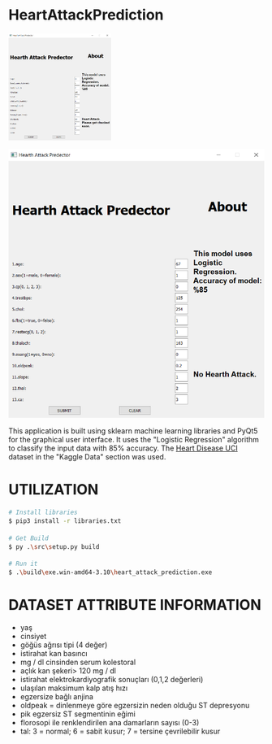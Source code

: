 # HeartAttackPrediction

<img src="ui_ss/png1.png"
     width=40% />

![ui_ss/png2.png](ui_ss/png2.png)

This application is built using sklearn machine learning libraries and PyQt5 for the graphical user interface. It uses the "Logistic Regression" algorithm to classify the input data with 85% accuracy. The [Heart Disease UCI](https://www.kaggle.com/ronitf/heart-disease-uci) dataset in the "Kaggle Data" section was used.

# UTILIZATION

```bash
# Install libraries
$ pip3 install -r libraries.txt

# Get Build
$ py .\src\setup.py build

# Run it 
$ .\build\exe.win-amd64-3.10\heart_attack_prediction.exe
```

# DATASET ATTRIBUTE INFORMATION

- yaş
- cinsiyet
- göğüs ağrısı tipi (4 değer)
- istirahat kan basıncı
- mg / dl cinsinden serum kolestoral
- açlık kan şekeri> 120 mg / dl
- istirahat elektrokardiyografik sonuçları (0,1,2 değerleri)
- ulaşılan maksimum kalp atış hızı
- egzersize bağlı anjina
- oldpeak = dinlenmeye göre egzersizin neden olduğu ST depresyonu
- pik egzersiz ST segmentinin eğimi
- florosopi ile renklendirilen ana damarların sayısı (0-3)
- tal: 3 = normal; 6 = sabit kusur; 7 = tersine çevrilebilir kusur
